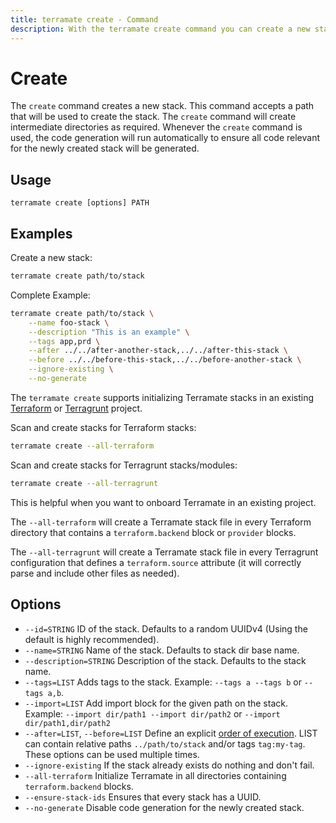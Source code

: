 ```yaml
---
title: terramate create - Command
description: With the terramate create command you can create a new stack in the current project.
---
```


# Create

The `create` command creates a new stack. This command accepts a path that will
be used to create the stack. The `create` command will create intermediate
directories as required. Whenever the `create` command is used, the code generation will run automatically to ensure all code relevant for the newly created stack will be generated.

## Usage

`terramate create [options] PATH`

## Examples

Create a new stack:

```bash
terramate create path/to/stack
```

Complete Example:

```bash
terramate create path/to/stack \
    --name foo-stack \
    --description "This is an example" \
    --tags app,prd \
    --after ../../after-another-stack,../../after-this-stack \
    --before ../../before-this-stack,../../before-another-stack \
    --ignore-existing \
    --no-generate
```

The `terramate create` supports initializing Terramate stacks in an existing [Terraform](https://www.terraform.io/)
or [Terragrunt](https://terragrunt.gruntwork.io/) project.

Scan and create stacks for Terraform stacks:

```bash
terramate create --all-terraform
```

Scan and create stacks for Terragrunt stacks/modules:

```bash
terramate create --all-terragrunt
```

This is helpful when you want to onboard Terramate in an existing project. 

The `--all-terraform` will create a Terramate stack file in every Terraform directory that 
contains a `terraform.backend` block or `provider` blocks.

The `--all-terragrunt` will create a Terramate stack file in every Terragrunt configuration that
defines a `terraform.source` attribute (it will correctly parse and include other files as needed).

## Options

- `--id=STRING` ID of the stack. Defaults to a random UUIDv4 (Using the default is highly recommended).
- `--name=STRING` Name of the stack. Defaults to stack dir base name.
- `--description=STRING` Description of the stack. Defaults to the stack name.
- `--tags=LIST` Adds tags to the stack. Example: `--tags a --tags b` or `--tags a,b`.
- `--import=LIST` Add import block for the given path on the stack. Example: `--import dir/path1 --import dir/path2` or `--import dir/path1,dir/path2`
- `--after=LIST`, `--before=LIST` Define an explicit [order of execution](../orchestration/index.md#explicit-order-of-execution). LIST can contain relative paths `../path/to/stack` and/or tags `tag:my-tag`. These options can be used multiple times.
- `--ignore-existing` If the stack already exists do nothing and don't fail.
- `--all-terraform` Initialize Terramate in all directories containing `terraform.backend` blocks.
- `--ensure-stack-ids` Ensures that every stack has a UUID.
- `--no-generate` Disable code generation for the newly created stack.
